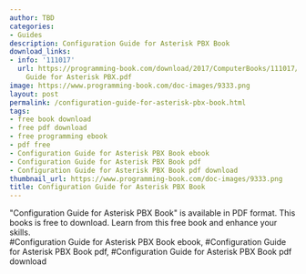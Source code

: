 ```yaml
---
author: TBD
categories:
- Guides
description: Configuration Guide for Asterisk PBX Book
download_links:
- info: '111017'
  url: https://programming-book.com/download/2017/ComputerBooks/111017/Configuration
    Guide for Asterisk PBX.pdf
image: https://www.programming-book.com/doc-images/9333.png
layout: post
permalink: /configuration-guide-for-asterisk-pbx-book.html
tags:
- free book download
- free pdf download
- free programming ebook
- pdf free
- Configuration Guide for Asterisk PBX Book ebook
- Configuration Guide for Asterisk PBX Book pdf
- Configuration Guide for Asterisk PBX Book pdf download
thumbnail_url: https://www.programming-book.com/doc-images/9333.png
title: Configuration Guide for Asterisk PBX Book
---
```


 
<div class="item-desc text-justify">
  "Configuration Guide for Asterisk PBX Book" is available in PDF format. This books is free to download. Learn from this free book and enhance your skills.
  <br>
  #Configuration Guide for Asterisk PBX Book ebook, #Configuration Guide for Asterisk PBX Book pdf, #Configuration Guide for Asterisk PBX Book pdf download
</div>